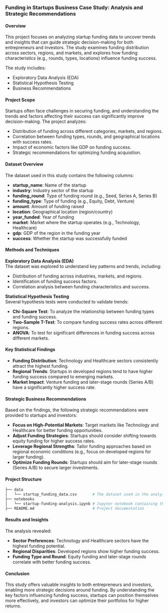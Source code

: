 ### Funding in Startups Business Case Study: Analysis and Strategic Recommendations

#### Overview
This project focuses on analyzing startup funding data to uncover trends and insights that can guide strategic decision-making for both entrepreneurs and investors. The study examines funding distribution across sectors, regions, and markets, and explores how funding characteristics (e.g., rounds, types, locations) influence funding success.

The study includes:

- Exploratory Data Analysis (EDA)
- Statistical Hypothesis Testing
- Business Recommendations

#### Project Scope
Startups often face challenges in securing funding, and understanding the trends and factors affecting their success can significantly improve decision-making. The project analyzes:

- Distribution of funding across different categories, markets, and regions.
- Correlation between funding types, rounds, and geographical locations with success rates.
- Impact of economic factors like GDP on funding success.
- Strategic recommendations for optimizing funding acquisition.

#### Dataset Overview
The dataset used in this study contains the following columns:

- **startup_name**: Name of the startup
- **industry**: Industry sector of the startup
- **funding_round**: Type of funding round (e.g., Seed, Series A, Series B)
- **funding_type**: Type of funding (e.g., Equity, Debt, Venture)
- **amount**: Amount of funding raised
- **location**: Geographical location (region/country)
- **year_funded**: Year of funding
- **market**: Market where the startup operates (e.g., Technology, Healthcare)
- **gdp**: GDP of the region in the funding year
- **success**: Whether the startup was successfully funded

#### Methods and Techniques
**Exploratory Data Analysis (EDA)**  
The dataset was explored to understand key patterns and trends, including:

- Distribution of funding across industries, markets, and regions.
- Identification of funding success factors.
- Correlation analysis between funding characteristics and success.

**Statistical Hypothesis Testing**  
Several hypothesis tests were conducted to validate trends:

- **Chi-Square Test**: To analyze the relationship between funding types and funding success.
- **Two-Sample T-Test**: To compare funding success rates across different regions.
- **ANOVA**: To test for significant differences in funding success across different markets.

#### Key Statistical Findings
- **Funding Distribution**: Technology and Healthcare sectors consistently attract the highest funding.
- **Regional Trends**: Startups in developed regions tend to have higher funding success compared to emerging markets.
- **Market Impact**: Venture funding and later-stage rounds (Series A/B) have a significantly higher success rate.

#### Strategic Business Recommendations
Based on the findings, the following strategic recommendations were provided to startups and investors:

- **Focus on High-Potential Markets**: Target markets like Technology and Healthcare for better funding opportunities.
- **Adjust Funding Strategies**: Startups should consider shifting towards equity funding for higher success rates.
- **Leverage Regional Strengths**: Tailor funding approaches based on regional economic conditions (e.g., focus on developed regions for larger funding).
- **Optimize Funding Rounds**: Startups should aim for later-stage rounds (Series A/B) to secure larger investments.

#### Project Structure
```bash
├── data
│   └── startup_funding_data.csv       # The dataset used in the analysis
├── notebooks
│   └── startup-funding-analysis.ipynb # Jupyter notebook containing the EDA and hypothesis testing
├── README.md                          # Project documentation
```

#### Results and Insights
The analysis revealed:

- **Sector Preferences**: Technology and Healthcare sectors have the highest funding potential.
- **Regional Disparities**: Developed regions show higher funding success.
- **Funding Type and Round**: Equity funding and later-stage rounds correlate with better funding success.

#### Conclusion
This study offers valuable insights to both entrepreneurs and investors, enabling more strategic decisions around funding. By understanding the key factors influencing funding success, startups can position themselves more effectively, and investors can optimize their portfolios for higher returns.
